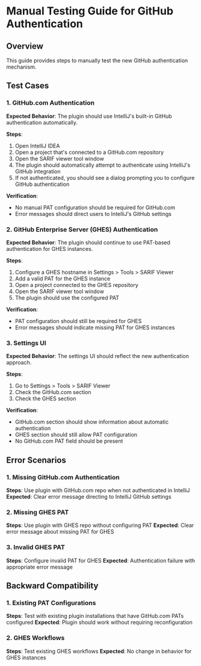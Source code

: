 # Manual Testing Guide for GitHub Authentication

## Overview
This guide provides steps to manually test the new GitHub authentication mechanism.

## Test Cases

### 1. GitHub.com Authentication
**Expected Behavior**: The plugin should use IntelliJ's built-in GitHub authentication automatically.

**Steps**:
1. Open IntelliJ IDEA
2. Open a project that's connected to a GitHub.com repository
3. Open the SARIF viewer tool window
4. The plugin should automatically attempt to authenticate using IntelliJ's GitHub integration
5. If not authenticated, you should see a dialog prompting you to configure GitHub authentication

**Verification**:
- No manual PAT configuration should be required for GitHub.com
- Error messages should direct users to IntelliJ's GitHub settings

### 2. GitHub Enterprise Server (GHES) Authentication
**Expected Behavior**: The plugin should continue to use PAT-based authentication for GHES instances.

**Steps**:
1. Configure a GHES hostname in Settings > Tools > SARIF Viewer
2. Add a valid PAT for the GHES instance
3. Open a project connected to the GHES repository
4. Open the SARIF viewer tool window
5. The plugin should use the configured PAT

**Verification**:
- PAT configuration should still be required for GHES
- Error messages should indicate missing PAT for GHES instances

### 3. Settings UI
**Expected Behavior**: The settings UI should reflect the new authentication approach.

**Steps**:
1. Go to Settings > Tools > SARIF Viewer
2. Check the GitHub.com section
3. Check the GHES section

**Verification**:
- GitHub.com section should show information about automatic authentication
- GHES section should still allow PAT configuration
- No GitHub.com PAT field should be present

## Error Scenarios

### 1. Missing GitHub.com Authentication
**Steps**: Use plugin with GitHub.com repo when not authenticated in IntelliJ
**Expected**: Clear error message directing to IntelliJ GitHub settings

### 2. Missing GHES PAT
**Steps**: Use plugin with GHES repo without configuring PAT
**Expected**: Clear error message about missing PAT for GHES

### 3. Invalid GHES PAT
**Steps**: Configure invalid PAT for GHES
**Expected**: Authentication failure with appropriate error message

## Backward Compatibility

### 1. Existing PAT Configurations
**Steps**: Test with existing plugin installations that have GitHub.com PATs configured
**Expected**: Plugin should work without requiring reconfiguration

### 2. GHES Workflows
**Steps**: Test existing GHES workflows
**Expected**: No change in behavior for GHES instances